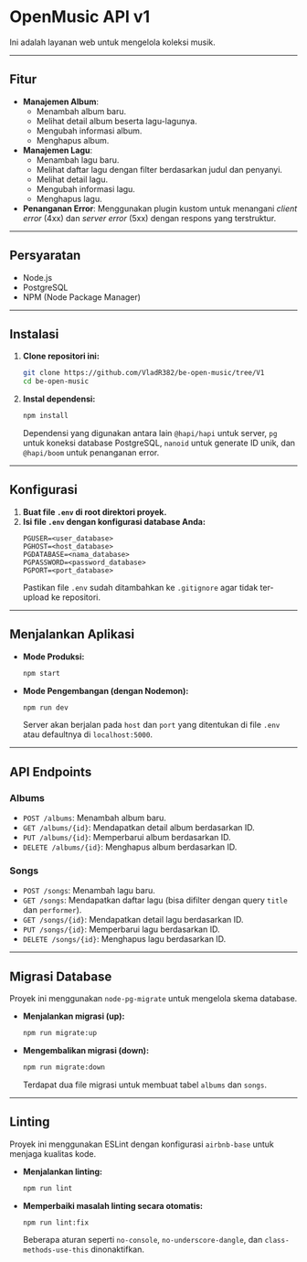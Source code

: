 # OpenMusic API v1

Ini adalah layanan web untuk mengelola koleksi musik.

-----

## Fitur

  * **Manajemen Album**:
      * Menambah album baru.
      * Melihat detail album beserta lagu-lagunya.
      * Mengubah informasi album.
      * Menghapus album.
  * **Manajemen Lagu**:
      * Menambah lagu baru.
      * Melihat daftar lagu dengan filter berdasarkan judul dan penyanyi.
      * Melihat detail lagu.
      * Mengubah informasi lagu.
      * Menghapus lagu.
  * **Penanganan Error**: Menggunakan plugin kustom untuk menangani *client error* (4xx) dan *server error* (5xx) dengan respons yang terstruktur.

-----

## Persyaratan

  * Node.js
  * PostgreSQL
  * NPM (Node Package Manager)

-----

## Instalasi

1.  **Clone repositori ini:**

    ```bash
    git clone https://github.com/VladR382/be-open-music/tree/V1
    cd be-open-music
    ```

2.  **Instal dependensi:**

    ```bash
    npm install
    ```

    Dependensi yang digunakan antara lain `@hapi/hapi` untuk server, `pg` untuk koneksi database PostgreSQL, `nanoid` untuk generate ID unik, dan `@hapi/boom` untuk penanganan error.

-----

## Konfigurasi

1.  **Buat file `.env` di root direktori proyek.**
2.  **Isi file `.env` dengan konfigurasi database Anda:**
    ```
    PGUSER=<user_database>
    PGHOST=<host_database>
    PGDATABASE=<nama_database>
    PGPASSWORD=<password_database>
    PGPORT=<port_database>
    ```
    Pastikan file `.env` sudah ditambahkan ke `.gitignore` agar tidak ter-upload ke repositori.

-----

## Menjalankan Aplikasi

  * **Mode Produksi:**

    ```bash
    npm start
    ```

  * **Mode Pengembangan (dengan Nodemon):**

    ```bash
    npm run dev
    ```

    Server akan berjalan pada `host` dan `port` yang ditentukan di file `.env` atau defaultnya di `localhost:5000`.

-----

## API Endpoints

### Albums

  * `POST /albums`: Menambah album baru.
  * `GET /albums/{id}`: Mendapatkan detail album berdasarkan ID.
  * `PUT /albums/{id}`: Memperbarui album berdasarkan ID.
  * `DELETE /albums/{id}`: Menghapus album berdasarkan ID.

### Songs

  * `POST /songs`: Menambah lagu baru.
  * `GET /songs`: Mendapatkan daftar lagu (bisa difilter dengan query `title` dan `performer`).
  * `GET /songs/{id}`: Mendapatkan detail lagu berdasarkan ID.
  * `PUT /songs/{id}`: Memperbarui lagu berdasarkan ID.
  * `DELETE /songs/{id}`: Menghapus lagu berdasarkan ID.

-----

## Migrasi Database

Proyek ini menggunakan `node-pg-migrate` untuk mengelola skema database.

  * **Menjalankan migrasi (up):**

    ```bash
    npm run migrate:up
    ```

  * **Mengembalikan migrasi (down):**

    ```bash
    npm run migrate:down
    ```

    Terdapat dua file migrasi untuk membuat tabel `albums` dan `songs`.

-----

## Linting

Proyek ini menggunakan ESLint dengan konfigurasi `airbnb-base` untuk menjaga kualitas kode.

  * **Menjalankan linting:**

    ```bash
    npm run lint
    ```

  * **Memperbaiki masalah linting secara otomatis:**

    ```bash
    npm run lint:fix
    ```

    Beberapa aturan seperti `no-console`, `no-underscore-dangle`, dan `class-methods-use-this` dinonaktifkan.
